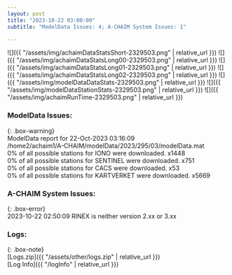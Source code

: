 ```yaml
---
layout: post
title: "2023-10-22 03:00:00"
subtitle: "ModelData Issues: 4; A-CHAIM System Issues: 1"

---
```


![]({{ "/assets/img/achaimDataStatsShort-2329503.png" | relative_url }})
![]({{ "/assets/img/achaimDataStatsLong00-2329503.png" | relative_url }})
![]({{ "/assets/img/achaimDataStatsLong01-2329503.png" | relative_url }})
![]({{ "/assets/img/achaimDataStatsLong02-2329503.png" | relative_url }})
![]({{ "/assets/img/modelDataDataStats-2329503.png" | relative_url }})
![]({{ "/assets/img/modelDataStationStats-2329503.png" | relative_url }})
![]({{ "/assets/img/achaimRunTime-2329503.png" | relative_url }})


### ModelData Issues:  
  
{: .box-warning}  
 ModelData report for 22-Oct-2023 03:16:09   
 /home2/achaim1/A-CHAIM/modelData/2023/295/03/modelData.mat   
 0% of all possible stations for IONO were downloaded. x1448   
 0% of all possible stations for SENTINEL were downloaded. x751   
 0% of all possible stations for CACS were downloaded. x53   
 0% of all possible stations for KARTVERKET were downloaded. x5669   
  
### A-CHAIM System Issues:  
  
{: .box-error}  
2023-10-22 02:50:09 RINEX is neither version 2.xx or 3.xx  

### Logs:  
  
{: .box-note}  
[Logs.zip]({{ "/assets/other/logs.zip" | relative_url }})  
[Log Info]({{ "/logInfo" | relative_url }})  
